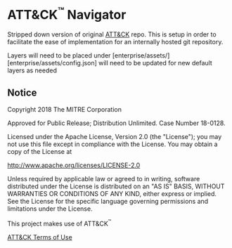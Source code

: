 # ATT&CK<sup>™</sup> Navigator
Stripped down version of original [ATT&CK](https://attack.mitre.org) repo. This is setup in order to facilitate the ease of implementation for an internally hosted git repository.

Layers will need to be placed under [enterprise/assets/]
[enterprise/assets/config.json] will need to be updated for new default layers as needed

## Notice
Copyright 2018 The MITRE Corporation

Approved for Public Release; Distribution Unlimited. Case Number 18-0128.

Licensed under the Apache License, Version 2.0 (the "License");
you may not use this file except in compliance with the License.
You may obtain a copy of the License at

   http://www.apache.org/licenses/LICENSE-2.0

Unless required by applicable law or agreed to in writing, software
distributed under the License is distributed on an "AS IS" BASIS,
WITHOUT WARRANTIES OR CONDITIONS OF ANY KIND, either express or implied.
See the License for the specific language governing permissions and
limitations under the License.

This project makes use of ATT&CK<sup>™</sup>

[ATT&CK Terms of Use](https://attack.mitre.org/resources/terms-of-use/)
